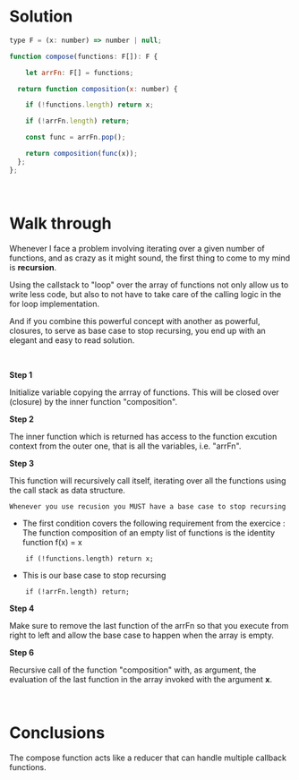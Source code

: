 # Solution

```javascript
type F = (x: number) => number | null;

function compose(functions: F[]): F {

    let arrFn: F[] = functions;

  return function composition(x: number) {

    if (!functions.length) return x;

    if (!arrFn.length) return;

    const func = arrFn.pop();

    return composition(func(x));
  };
};

```

<br>

# Walk through

Whenever I face a problem involving iterating over a given number of functions, and as crazy as it might sound, the first thing to come to my mind is **recursion**.

Using the callstack to "loop" over the array of functions not only allow us to write less code, but also to not have to take care of the calling logic in the for loop implementation.

And if you combine this powerful concept with another as powerful, closures, to serve as base case to stop recursing, you end up with an elegant and easy to read solution.

<br>

**Step 1**

Initialize variable copying the arrray of functions.
This will be closed over (closure) by the inner function "composition".


**Step 2**

The inner function which is returned has access to the function excution context from the outer one, that is all the variables, i.e. "arrFn".

**Step 3**

 This function will recursively call itself, iterating over all the functions using the call stack as data structure. 


    Whenever you use recusion you MUST have a base case to stop recursing

   - The first condition covers the following requirement from the exercice : The function composition of an empty list of functions is the identity function f(x) = x

```
    if (!functions.length) return x;
```
   - This is our base case to stop recursing  

```
    if (!arrFn.length) return;
```

**Step 4**

Make sure to remove the last function of the arrFn so that you execute from right to left and allow the base case to happen when the array is empty.


**Step 6**

Recursive call of the function "composition" with, as argument, the evaluation of the last function in the array invoked with the argument **x**. 

<br>

# Conclusions

The compose function acts like a reducer that can handle multiple callback functions.
